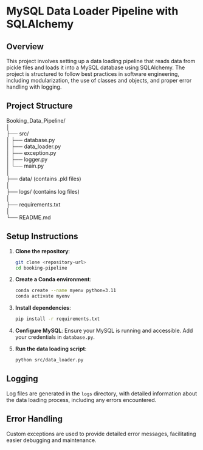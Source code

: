 # MySQL Data Loader Pipeline with SQLAlchemy

## Overview

This project involves setting up a data loading pipeline that reads data from pickle files and loads it into a MySQL database using SQLAlchemy. The project is structured to follow best practices in software engineering, including modularization, the use of classes and objects, and proper error handling with logging.

## Project Structure

Booking_Data_Pipeline/ \
│ \
├── src/ \
│ ├── database.py \
│ ├── data_loader.py \
│ ├── exception.py \
│ ├── logger.py \
│ └── main.py \
│ \
├── data/ (contains .pkl files) \
│ \
├── logs/ (contains log files) \
│ \
├── requirements.txt \
│ \
└── README.md 

## Setup Instructions

1. **Clone the repository**:
    ```bash
    git clone <repository-url>
    cd booking-pipeline
    ```

2. **Create a Conda environment**:
    ```bash
    conda create --name myenv python=3.11
    conda activate myenv
    ```

3. **Install dependencies**:
    ```bash
    pip install -r requirements.txt
    ```

4. **Configure MySQL**:
    Ensure your MySQL is running and accessible. Add your credentials in `database.py`.

5. **Run the data loading script**:
    ```bash
    python src/data_loader.py
    ```

## Logging

Log files are generated in the `logs` directory, with detailed information about the data loading process, including any errors encountered.

## Error Handling

Custom exceptions are used to provide detailed error messages, facilitating easier debugging and maintenance.
